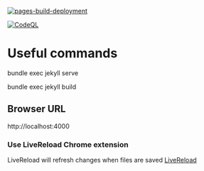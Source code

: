 [![pages-build-deployment](https://github.com/dauble/dauble.github.io/actions/workflows/pages/pages-build-deployment/badge.svg?branch=master)](https://github.com/dauble/dauble.github.io/actions/workflows/pages/pages-build-deployment)

[![CodeQL](https://github.com/dauble/dauble.github.io/actions/workflows/github-code-scanning/codeql/badge.svg)](https://github.com/dauble/dauble.github.io/actions/workflows/github-code-scanning/codeql)

# Useful commands
bundle exec jekyll serve

bundle exec jekyll build

## Browser URL
http://localhost:4000

### Use LiveReload Chrome extension
LiveReload will refresh changes when files are saved
[LiveReload](https://chrome.google.com/webstore/detail/livereload/jnihajbhpnppcggbcgedagnkighmdlei)